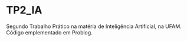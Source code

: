 # TP2_IA
Segundo Trabalho Prático na matéria de Inteligência Artificial, na UFAM.
Código emplementado em Problog.
